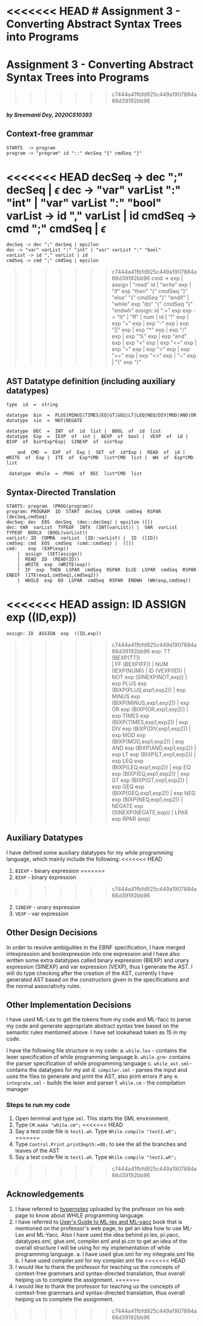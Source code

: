 <<<<<<< HEAD
﻿# Assignment 3 - Converting Abstract Syntax Trees into Programs
=======
# Assignment 3 - Converting Abstract Syntax Trees into Programs
>>>>>>> c7444a41fbfd925c449a1907884a66d39192bb96
##### _by Sreemanti Dey, 2020CS10393_

## Context-free grammar

	STARTS  -> program
	program -> "program" id "::" decSeq "{" cmdSeq "}"
<<<<<<< HEAD
	decSeq -> dec ";" decSeq | $\epsilon$
	dec -> "var" varList ":" "int" | "var" varList ":" "bool"
	varList -> id "," varList | id
	cmdSeq -> cmd ";" cmdSeq | $\epsilon$
=======
	decSeq -> dec ";" decSeq | epsilon
	dec -> "var" varList ":" "int" | "var" varList ":" "bool"
	varList -> id "," varList | id
	cmdSeq -> cmd ";" cmdSeq | epsilon
>>>>>>> c7444a41fbfd925c449a1907884a66d39192bb96
	cmd -> exp | assign | "read" id | "write" exp | "if" exp "then" "{" cmdSeq "}" "else" "{" cmdSeq "}" "endif" | "while" exp "do" "{" cmdSeq "}" "endwh"
	assign: id ":=" exp
	exp -> "tt" | "ff" | num | id | "!" exp | exp "+" exp | exp "-" exp | exp "||" exp | exp "*" exp | exp "/" exp | exp "%" exp | exp "and" exp | exp "<" exp | exp "<=" exp | exp "=" exp | exp ">" exp | exp ">=" exp | exp "<>" exp | "~" exp | "(" exp ")"

## AST Datatype definition (including auxiliary datatypes)

	type  id  =  string

	datatype  bin  =  PLUS|MINUS|TIMES|EQ|GT|GEQ|LT|LEQ|NEQ|DIV|MOD|AND|OR
	datatype  sin  =  NOT|NEGATE

	datatype  DEC  =  INT  of  id  list |  BOOL  of  id  list
	datatype  Exp  =  IEXP  of  int |  BEXP  of  bool |  VEXP  of  id | BIXP  of  bin*Exp*Exp|  SINEXP  of  sin*Exp

		and  CMD  =  EXP  of  Exp |  SET  of  id*Exp |  READ  of  id |  WRITE  of  Exp |  ITE  of  Exp*CMD  list*CMD  list |  WH  of  Exp*CMD  list

	 datatype  While  =  PROG  of  DEC  list*CMD  list	

## Syntax-Directed Translation
	
	STARTS: program  (PROG(program))
	program: PROGRAM  ID  START  decSeq  LSPAR  cmdSeq  RSPAR (decSeq,cmdSeq)
	decSeq: dec  EOS  decSeq  (dec::decSeq) | epsilon ([])
	dec: VAR  varList  TYPEOF  INTX  (INT(varList)) |  VAR  varList  TYPEOF  BOOLX  (BOOL(varList))
	varList: ID  COMMA  varList  (ID::varList) |  ID  ([ID])
	cmdSeq: cmd  EOS  cmdSeq  (cmd::cmdSeq) |  ([])
	cmd: 	exp  (EXP(exp)) 
		|  assign  (SET(assign))
		|  READ  ID  (READ(ID))
		|  WRITE  exp  (WRITE(exp))
		|  IF  exp  THEN  LSPAR  cmdSeq  RSPAR  ELSE  LSPAR  cmdSeq  RSPAR  ENDIF  (ITE(exp1,cmdSeq1,cmdSeq2))
		|  WHILE  exp  DO  LSPAR  cmdSeq  RSPAR  ENDWH  (WH(exp,cmdSeq))
<<<<<<< HEAD
	assign:	ID  ASSIGN  exp  ((ID,exp))
=======
	assign: ID  ASSIGN  exp  ((ID,exp))
>>>>>>> c7444a41fbfd925c449a1907884a66d39192bb96
	exp:	TT  (BEXP(TT))	
		|  FF  (BEXP(FF))
		|  NUM  (IEXP(NUM))
		|  ID  (VEXP(ID))
		|  NOT  exp  (SINEXP(NOT,exp))
		|  exp  PLUS  exp  (BIXP(PLUS,exp1,exp2))
		|  exp  MINUS  exp  (BIXP(MINUS,exp1,exp2))
		|  exp  OR  exp  (BIXP(OR,exp1,exp2))
		|  exp  TIMES  exp  (BIXP(TIMES,exp1,exp2))
		|  exp  DIV  exp  (BIXP(DIV,exp1,exp2))
		|  exp  MOD  exp  (BIXP(MOD,exp1,exp2))
		|  exp  AND  exp  (BIXP(AND,exp1,exp2))
		|  exp  LT  exp  (BIXP(LT,exp1,exp2))
		|  exp  LEQ  exp  (BIXP(LEQ,exp1,exp2))
		|  exp  EQ  exp  (BIXP(EQ,exp1,exp2))
		|  exp  GT  exp  (BIXP(GT,exp1,exp2))
		|  exp  GEQ  exp  (BIXP(GEQ,exp1,exp2))
		|  exp  NEQ  exp  (BIXP(NEQ,exp1,exp2))
		|  NEGATE  exp  (SINEXP(NEGATE,exp))
		|  LPAR  exp  RPAR  (exp)
## Auxiliary Datatypes
I have defined some auxiliary datatypes for my while programming language, which mainly include the following:
<<<<<<< HEAD
1. `BIEXP` - binary expression
=======
1. `BIXP` - binary expression
>>>>>>> c7444a41fbfd925c449a1907884a66d39192bb96
2. `SINEXP` - unary expression
3. `VEXP` - var expression

## Other Design Decisions
In order to resolve ambiguities in the EBNF specification, I have merged intexpression and boolexpression into one expression and I have also written some extra datatypes called binary expression (BIEXP) and unary expression (SINEXP) and var expression (VEXP), thus I generate the AST. I will do type checking after the creation of the AST, currently I have generated AST based on the constructors given in the specifications and the normal associativity rules.
## Other Implementation Decisions
I have used ML-Lex to get the tokens from my code and ML-Yacc to parse my code and generate appropriate abstract syntax tree based on the semantic rules mentioned above. I have set lookahead token as 15 in my code.

I have the following file structure in my code:
a.  `while.lex` - contains the lexer specification of while programming language 
b. `while.grm`- contains the parser specification of while programming language
c. `while_ast.sml`- contains the datatypes for my ast
d. `compiler.sml` - parses the input and uses the files to generate and print the AST, also print errors if any
e. `integrate.sml` - builds the lexer and parser
f. `while.cm` - the compilation manager 

### Steps to run my code
1. Open terminal and type `sml`. This starts the SML environment.
2. Type `CM.make "while.cm";`
<<<<<<< HEAD
3. Say a test code file is `test1.wh`. Type  `While.compile "test1.wh";`
=======
3. Type `Control.Print.printDepth:=80;` to see the all the branches and leaves of the AST
4. Say a test code file is `test1.wh`. Type  `While.compile "test1.wh";`
>>>>>>> c7444a41fbfd925c449a1907884a66d39192bb96
## Acknowledgements
1. I have referred to [hypernotes](https://www.cse.iitd.ac.in/~sak/courses/pl/pl.pdf) uploaded by the professor on his web page to know about WHILE programming language.
2. I have referred to [User's Guide to ML-lex and ML-yacc](http://rogerprice.org/ug/ug.pdf) book that is mentioned on the professor's web page, to get an idea how to use ML-Lex and ML-Yacc. Also I have used the idea behind pi.lex, pi.yacc, datatypes.sml, glue.sml, compiler.sml and pi.cm to get an idea of the overall structure I will be using for my implementation of while programming language.
a. I have used glue.sml for my integrate.sml file 
b. I have used compiler.sml for my compiler.sml file
<<<<<<< HEAD
4. I would like to thank the professor for teaching us the concepts of context-free grammars and syntax-directed translation, thus overall helping us to complete the assignment.
=======
3. I would like to thank the professor for teaching us the concepts of context-free grammars and syntax-directed translation, thus overall helping us to complete the assignment.
>>>>>>> c7444a41fbfd925c449a1907884a66d39192bb96



